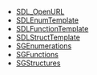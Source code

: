 <!-- BEGIN CATEGORY LIST -->
- [SDL_OpenURL](SDL_OpenURL)
- [SDLEnumTemplate](SDLEnumTemplate)
- [SDLFunctionTemplate](SDLFunctionTemplate)
- [SDLStructTemplate](SDLStructTemplate)
- [SGEnumerations](SGEnumerations)
- [SGFunctions](SGFunctions)
- [SGStructures](SGStructures)
<!-- END CATEGORY LIST -->
